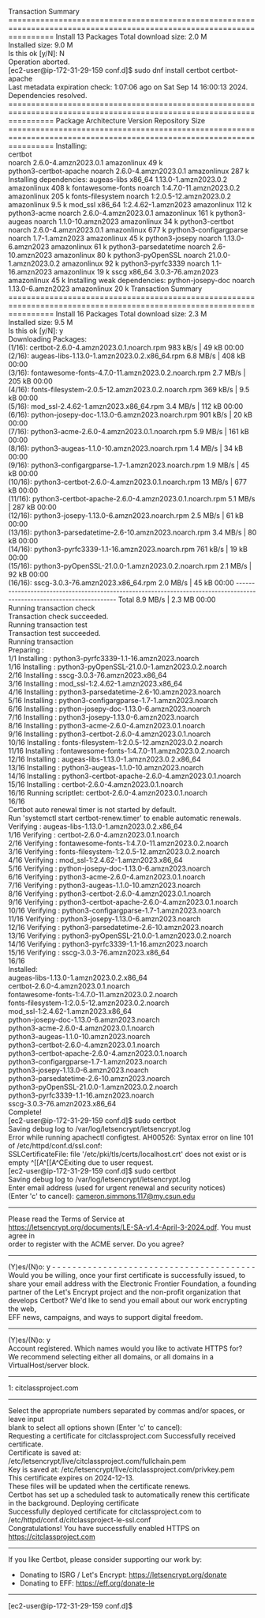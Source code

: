 Transaction Summary                                                                                                   ======================================================================================================================
Install  13 Packages                                                                                                                                                                                                                        Total download size: 2.0 M                                                                                            
Installed size: 9.0 M                                                                                                 
Is this ok [y/N]: N                                                                                                   
Operation aborted.                                                                                                    
[ec2-user@ip-172-31-29-159 conf.d]$ sudo dnf install certbot certbot-apache                                           
Last metadata expiration check: 1:07:06 ago on Sat Sep 14 16:00:13 2024.                                              
Dependencies resolved.                                                                                                ====================================================================================================================== 
Package                           Architecture      Version                             Repository              Size ======================================================================================================================
Installing:                                                                                                            
certbot                           
noarch            2.6.0-4.amzn2023.0.1                amazonlinux             49 k  
python3-certbot-apache            noarch            2.6.0-4.amzn2023.0.1                amazonlinux            287 k Installing dependencies:                                                                                               augeas-libs                       x86_64            1.13.0-1.amzn2023.0.2               amazonlinux            408 k  fontawesome-fonts                 noarch            1:4.7.0-11.amzn2023.0.2             amazonlinux            205 k  fonts-filesystem                  noarch            1:2.0.5-12.amzn2023.0.2             amazonlinux            9.5 k  mod_ssl                           x86_64            1:2.4.62-1.amzn2023                 amazonlinux            112 k  python3-acme                      noarch            2.6.0-4.amzn2023.0.1                amazonlinux            161 k  python3-augeas                    noarch            1.1.0-10.amzn2023                   amazonlinux             34 k  python3-certbot                   noarch            2.6.0-4.amzn2023.0.1                amazonlinux            677 k  python3-configargparse            noarch            1.7-1.amzn2023                      amazonlinux             45 k  python3-josepy                    noarch            1.13.0-6.amzn2023                   amazonlinux             61 k  python3-parsedatetime             noarch            2.6-10.amzn2023                     amazonlinux             80 k  python3-pyOpenSSL                 noarch            21.0.0-1.amzn2023.0.2               amazonlinux             92 k  python3-pyrfc3339                 noarch            1.1-16.amzn2023                     amazonlinux             19 k  sscg                              x86_64            3.0.3-76.amzn2023                   amazonlinux             45 k Installing weak dependencies:                                                                                          python-josepy-doc                 noarch            1.13.0-6.amzn2023                   amazonlinux             20 k                                                                                                                       Transaction Summary                                                                                                   ======================================================================================================================
Install  16 Packages                                                                                                                                                                                                                        Total download size: 2.3 M                                                                                            
Installed size: 9.5 M                                                                                                 
Is this ok [y/N]: y                                                                                                   
Downloading Packages:                                                                                                 
(1/16): certbot-2.6.0-4.amzn2023.0.1.noarch.rpm                                       983 kB/s |  49 kB     00:00     
(2/16): augeas-libs-1.13.0-1.amzn2023.0.2.x86_64.rpm                                  6.8 MB/s | 408 kB     00:00     
(3/16): fontawesome-fonts-4.7.0-11.amzn2023.0.2.noarch.rpm                            2.7 MB/s | 205 kB     00:00     
(4/16): fonts-filesystem-2.0.5-12.amzn2023.0.2.noarch.rpm                             369 kB/s | 9.5 kB     00:00     
(5/16): mod_ssl-2.4.62-1.amzn2023.x86_64.rpm                                          3.4 MB/s | 112 kB     00:00     
(6/16): python-josepy-doc-1.13.0-6.amzn2023.noarch.rpm                                901 kB/s |  20 kB     00:00     
(7/16): python3-acme-2.6.0-4.amzn2023.0.1.noarch.rpm                                  5.9 MB/s | 161 kB     00:00     
(8/16): python3-augeas-1.1.0-10.amzn2023.noarch.rpm                                   1.4 MB/s |  34 kB     00:00     
(9/16): python3-configargparse-1.7-1.amzn2023.noarch.rpm                              1.9 MB/s |  45 kB     00:00     
(10/16): python3-certbot-2.6.0-4.amzn2023.0.1.noarch.rpm                               13 MB/s | 677 kB     00:00     
(11/16): python3-certbot-apache-2.6.0-4.amzn2023.0.1.noarch.rpm                       5.1 MB/s | 287 kB     00:00     
(12/16): python3-josepy-1.13.0-6.amzn2023.noarch.rpm                                  2.5 MB/s |  61 kB     00:00     
(13/16): python3-parsedatetime-2.6-10.amzn2023.noarch.rpm                             3.4 MB/s |  80 kB     00:00     
(14/16): python3-pyrfc3339-1.1-16.amzn2023.noarch.rpm                                 761 kB/s |  19 kB     00:00     
(15/16): python3-pyOpenSSL-21.0.0-1.amzn2023.0.2.noarch.rpm                           2.1 MB/s |  92 kB     00:00     
(16/16): sscg-3.0.3-76.amzn2023.x86_64.rpm                                            2.0 MB/s |  45 kB     00:00     ----------------------------------------------------------------------------------------------------------------------
Total                                                                                 8.9 MB/s | 2.3 MB     00:00     
Running transaction check                                                                                             
Transaction check succeeded.                                                                                          
Running transaction test                                                                                              
Transaction test succeeded.                                                                                           
Running transaction                                                                                                     
Preparing        :                                                                                              
1/1   Installing       : python3-pyrfc3339-1.1-16.amzn2023.noarch                                                    
1/16   Installing       : python3-pyOpenSSL-21.0.0-1.amzn2023.0.2.noarch                                              
2/16   Installing       : sscg-3.0.3-76.amzn2023.x86_64                                                               
3/16   Installing       : mod_ssl-1:2.4.62-1.amzn2023.x86_64                                                          
4/16   Installing       : python3-parsedatetime-2.6-10.amzn2023.noarch                                                
5/16   Installing       : python3-configargparse-1.7-1.amzn2023.noarch                                                
6/16   Installing       : python-josepy-doc-1.13.0-6.amzn2023.noarch                                                  
7/16   Installing       : python3-josepy-1.13.0-6.amzn2023.noarch                                                     
8/16   Installing       : python3-acme-2.6.0-4.amzn2023.0.1.noarch                                                    
9/16   Installing       : python3-certbot-2.6.0-4.amzn2023.0.1.noarch                                                
10/16   Installing       : fonts-filesystem-1:2.0.5-12.amzn2023.0.2.noarch                                            
11/16   Installing       : fontawesome-fonts-1:4.7.0-11.amzn2023.0.2.noarch                                           
12/16   Installing       : augeas-libs-1.13.0-1.amzn2023.0.2.x86_64                                                   
13/16   Installing       : python3-augeas-1.1.0-10.amzn2023.noarch                                                    
14/16   Installing       : python3-certbot-apache-2.6.0-4.amzn2023.0.1.noarch                                         
15/16   Installing       : certbot-2.6.0-4.amzn2023.0.1.noarch                                                        
16/16   Running scriptlet: certbot-2.6.0-4.amzn2023.0.1.noarch                                                        
16/16                                                                                                                       
Certbot auto renewal timer is not started by default.                                                                 
Run 'systemctl start certbot-renew.timer' to enable automatic renewals.                                                                                                                                                                       Verifying        : augeas-libs-1.13.0-1.amzn2023.0.2.x86_64                                                    
1/16   Verifying        : certbot-2.6.0-4.amzn2023.0.1.noarch                                                         
2/16   Verifying        : fontawesome-fonts-1:4.7.0-11.amzn2023.0.2.noarch                                            
3/16   Verifying        : fonts-filesystem-1:2.0.5-12.amzn2023.0.2.noarch                                             
4/16   Verifying        : mod_ssl-1:2.4.62-1.amzn2023.x86_64                                                          
5/16   Verifying        : python-josepy-doc-1.13.0-6.amzn2023.noarch                                                  
6/16   Verifying        : python3-acme-2.6.0-4.amzn2023.0.1.noarch                                                    
7/16   Verifying        : python3-augeas-1.1.0-10.amzn2023.noarch                                                     
8/16   Verifying        : python3-certbot-2.6.0-4.amzn2023.0.1.noarch                                                 
9/16   Verifying        : python3-certbot-apache-2.6.0-4.amzn2023.0.1.noarch                                         
10/16   Verifying        : python3-configargparse-1.7-1.amzn2023.noarch                                               
11/16   Verifying        : python3-josepy-1.13.0-6.amzn2023.noarch                                                    
12/16   Verifying        : python3-parsedatetime-2.6-10.amzn2023.noarch                                               
13/16   Verifying        : python3-pyOpenSSL-21.0.0-1.amzn2023.0.2.noarch                                             
14/16   Verifying        : python3-pyrfc3339-1.1-16.amzn2023.noarch                                                   
15/16   Verifying        : sscg-3.0.3-76.amzn2023.x86_64                                                              
16/16                                                                                                                       
Installed:                                                                                                              
augeas-libs-1.13.0-1.amzn2023.0.2.x86_64                 
certbot-2.6.0-4.amzn2023.0.1.noarch                          
fontawesome-fonts-1:4.7.0-11.amzn2023.0.2.noarch         
fonts-filesystem-1:2.0.5-12.amzn2023.0.2.noarch              
mod_ssl-1:2.4.62-1.amzn2023.x86_64                       
python-josepy-doc-1.13.0-6.amzn2023.noarch                   
python3-acme-2.6.0-4.amzn2023.0.1.noarch                 
python3-augeas-1.1.0-10.amzn2023.noarch                      
python3-certbot-2.6.0-4.amzn2023.0.1.noarch              
python3-certbot-apache-2.6.0-4.amzn2023.0.1.noarch           
python3-configargparse-1.7-1.amzn2023.noarch             
python3-josepy-1.13.0-6.amzn2023.noarch                      
python3-parsedatetime-2.6-10.amzn2023.noarch             
python3-pyOpenSSL-21.0.0-1.amzn2023.0.2.noarch               
python3-pyrfc3339-1.1-16.amzn2023.noarch                 
sscg-3.0.3-76.amzn2023.x86_64                                                                                                                                                    
Complete!                                                                                                             
[ec2-user@ip-172-31-29-159 conf.d]$ sudo certbot                                                                      
Saving debug log to /var/log/letsencrypt/letsencrypt.log                                                              
Error while running apachectl configtest.                                                                                                                                                                                                   AH00526: Syntax error on line 101 of /etc/httpd/conf.d/ssl.conf:                                                      
SSLCertificateFile: file '/etc/pki/tls/certs/localhost.crt' does not exist or is empty                                                                                                                                                      ^[[A^[[A^CExiting due to user request.                                                                                
[ec2-user@ip-172-31-29-159 conf.d]$ sudo certbot                                                                      
Saving debug log to /var/log/letsencrypt/letsencrypt.log                                                              
Enter email address (used for urgent renewal and security notices)                                                     
(Enter 'c' to cancel): cameron.simmons.117@my.csun.edu
                                                                                                                                                                                     
- - - - - - - - - - - - - - - - - - - - - - - - - - - - - - - - - - - - - - - -                                       
Please read the Terms of Service at                                                                                   
https://letsencrypt.org/documents/LE-SA-v1.4-April-3-2024.pdf. You must agree in                                      
order to register with the ACME server. Do you agree?                                                                 
- - - - - - - - - - - - - - - - - - - - - - - - - - - - - - - - - - - - - - - -                                       
(Y)es/(N)o: y 
                                                                                                                                                                                                                              - - - - - - - - - - - - - - - - - - - - - - - - - - - - - - - - - - - - - - - -                                       
Would you be willing, once your first certificate is successfully issued, to                                          
share your email address with the Electronic Frontier Foundation, a founding                                          
partner of the Let's Encrypt project and the non-profit organization that                                             
develops Certbot? We'd like to send you email about our work encrypting the web,                                      
EFF news, campaigns, and ways to support digital freedom.                                                             
- - - - - - - - - - - - - - - - - - - - - - - - - - - - - - - - - - - - - - - -                                       
(Y)es/(N)o: y                                                                                                         
Account registered.                                                                                                                                                                                                                         Which names would you like to activate HTTPS for?                                                                     
We recommend selecting either all domains, or all domains in a VirtualHost/server block.                              
- - - - - - - - - - - - - - - - - - - - - - - - - - - - - - - - - - - - - - - -                                       
1: citclassproject.com
                                                                                                
- - - - - - - - - - - - - - - - - - - - - - - - - - - - - - - - - - - - - - - -                                       
Select the appropriate numbers separated by commas and/or spaces, or leave input                                      
blank to select all options shown (Enter 'c' to cancel):                                                              
Requesting a certificate for citclassproject.com                                                                                                                                                                                            Successfully received certificate.                                                                                    
Certificate is saved at: /etc/letsencrypt/live/citclassproject.com/fullchain.pem                                      
Key is saved at:         /etc/letsencrypt/live/citclassproject.com/privkey.pem                                        
This certificate expires on 2024-12-13.                                                                               
These files will be updated when the certificate renews.                                                              
Certbot has set up a scheduled task to automatically renew this certificate in the background.                                                                                                                                              Deploying certificate                                                                                                 
Successfully deployed certificate for citclassproject.com to /etc/httpd/conf.d/citclassproject-le-ssl.conf            
Congratulations! You have successfully enabled HTTPS on https://citclassproject.com                                                                                                                                                         
- - - - - - - - - - - - - - - - - - - - - - - - - - - - - - - - - - - - - - - -                                       
If you like Certbot, please consider supporting our work by:                                                           
* Donating to ISRG / Let's Encrypt:   https://letsencrypt.org/donate                                                  
* Donating to EFF:                    https://eff.org/donate-le
                                                      
- - - - - - - - - - - - - - - - - - - - - - - - - - - - - - - - - - - - - - - -                                       
[ec2-user@ip-172-31-29-159 conf.d]$   
